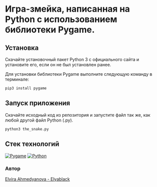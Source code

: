 # Игра-змейка, написанная на Python с использованием библиотеки Pygame.

## Установка 
Скачайте установочный пакет Python 3 с официального сайта и установите его, если он не был установлен ранее.

Для установки библиотеки Pygame выполните следующую команду в терминале:
```
pip3 install pygame
```
## Запуск приложения
Скачайте исходный код из репозитория и запустите файл так же, как любой другой файл Python (.py).
```
python3 the_snake.py
```
## Стек технологий
[![Pygame](https://img.shields.io/badge/-Pygame-464646?style=flat&logo=Pygame&logoColor=56C0C0&color=008080)](https://www.pygame.org)
[![Python](https://img.shields.io/badge/-Python-464646?style=flat&logo=Python&logoColor=56C0C0&color=008080)](https://www.python.org)

### Автор
[Elvira Ahmedyanova - Elyablack](https://github.com/Elyablack)
